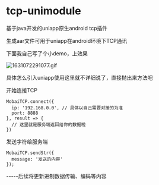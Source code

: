 # tcp-unimodule
基于java开发的uniapp原生android tcp插件

生成aar文件可用于uniapp在android环境下TCP通讯

下面我自己写了个小demo，上效果

![1631072291077.gif](http://ww1.sinaimg.cn/large/007TQE1Sgy1gu92qrgerag60hs0c01lk02.gif)

具体怎么引入uniapp使用这里就不详细说了，直接抛出来方法吧

开始连接TCP

```
MobaiTCP.connect({
  ip: '192.168.0.0', // 具体以自己需要对接的为准
  port: 8888
}, result => {
  // 这里就是服务端返回给你的数据啦
})
```

发送字符给服务端

```
MobaiTCP.sendStr({
  message: '发送的内容'
});
```

-----后续将更新进制数据传输、编码等内容
